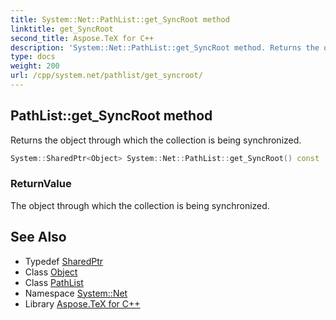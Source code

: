 ```yaml
---
title: System::Net::PathList::get_SyncRoot method
linktitle: get_SyncRoot
second_title: Aspose.TeX for C++
description: 'System::Net::PathList::get_SyncRoot method. Returns the object through which the collection is being synchronized in C++.'
type: docs
weight: 200
url: /cpp/system.net/pathlist/get_syncroot/
---
```

## PathList::get_SyncRoot method


Returns the object through which the collection is being synchronized.

```cpp
System::SharedPtr<Object> System::Net::PathList::get_SyncRoot() const
```


### ReturnValue

The object through which the collection is being synchronized.

## See Also

* Typedef [SharedPtr](../../../system/sharedptr/)
* Class [Object](../../../system/object/)
* Class [PathList](../)
* Namespace [System::Net](../../)
* Library [Aspose.TeX for C++](../../../)
